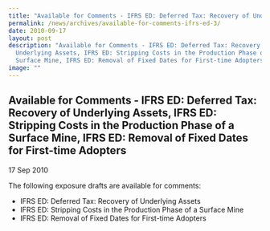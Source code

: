 ```yaml
---
title: "Available for Comments - IFRS ED: Deferred Tax: Recovery of Underlying Assets, IFRS ED: Stripping Costs in the Production Phase of a Surface Mine, IFRS ED: Removal of Fixed Dates for First-time Adopters"
permalink: /news/archives/available-for-comments-ifrs-ed-3/
date: 2010-09-17
layout: post
description: "Available for Comments - IFRS ED: Deferred Tax: Recovery of
  Underlying Assets, IFRS ED: Stripping Costs in the Production Phase of a
  Surface Mine, IFRS ED: Removal of Fixed Dates for First-time Adopters"
image: ""
---
```

Available for Comments - IFRS ED: Deferred Tax: Recovery of Underlying Assets, IFRS ED: Stripping Costs in the Production Phase of a Surface Mine, IFRS ED: Removal of Fixed Dates for First-time Adopters
----------------------------------------------------------------------------------------------------------------------------------------------------------------------------------------------------------

17 Sep 2010

The following exposure drafts are available for comments:

*   IFRS ED: Deferred Tax: Recovery of Underlying Assets
*   IFRS ED: Stripping Costs in the Production Phase of a Surface Mine
*   IFRS ED: Removal of Fixed Dates for First-time Adopters